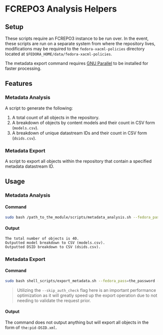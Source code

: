 # FCREPO3 Analysis Helpers

## Setup

These scripts require an FCREPO3 instance to be run over. In the event, these scripts are run on a separate system from where
the repository lives, modifications may be required to the `fedora-xacml-policies` directory located at `$FEDORA_HOME/data/fedora-xacml-policies`.

The metadata export command requires [GNU Parallel](https://www.gnu.org/software/parallel/parallel.html) to be installed
for faster processing.

## Features

### Metadata Analysis
A script to generate the following:
1. A total count of all objects in the repository.
2. A breakdown of objects by content models and their count in CSV form (`models.csv`).
3. A breakdown of unique datastream IDs and their count in CSV form (`dsids.csv`).

### Metadata Export
A script to export all objects within the repository that contain a specified metadata datastream ID.

## Usage

### Metadata Analysis
#### Command
```bash
sudo bash /path_to_the_module/scripts/metadata_analysis.sh --fedora_pass=the_password
```

#### Output
```
The total number of objects is 40.
Outputted model breakdown to CSV (models.csv).
Outputted DSID breakdown to CSV (dsids.csv).
```

### Metadata Export
#### Command
```bash
sudo bash shell_scripts/export_metadata.sh --fedora_pass=the_password --skip_auth_check
```

> Utilizing the `--skip_auth_check` flag here is an important performance optimization as it will greatly speed up the
export operation due to not needing to validate the request prior.

#### Output
The command does not output anything but will export all objects in the form of `the:pid-DSID.xml`.
